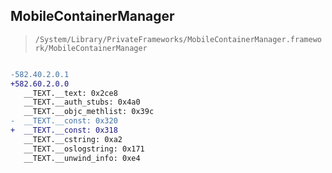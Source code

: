 ## MobileContainerManager

> `/System/Library/PrivateFrameworks/MobileContainerManager.framework/MobileContainerManager`

```diff

-582.40.2.0.1
+582.60.2.0.0
   __TEXT.__text: 0x2ce8
   __TEXT.__auth_stubs: 0x4a0
   __TEXT.__objc_methlist: 0x39c
-  __TEXT.__const: 0x320
+  __TEXT.__const: 0x318
   __TEXT.__cstring: 0xa2
   __TEXT.__oslogstring: 0x171
   __TEXT.__unwind_info: 0xe4

```
